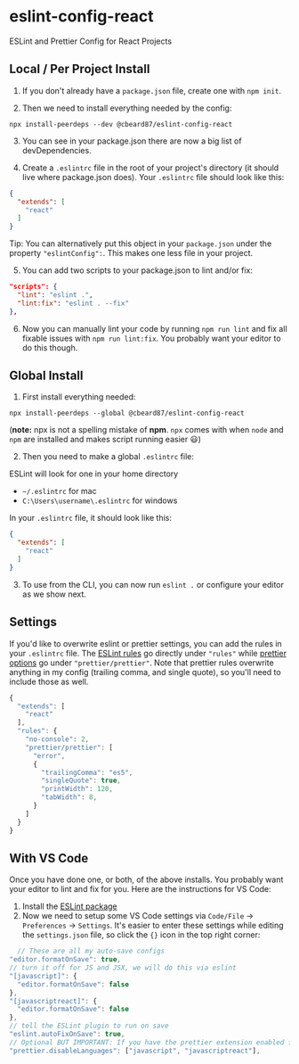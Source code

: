# eslint-config-react
ESLint and Prettier Config for React Projects

## Local / Per Project Install

1. If you don't already have a `package.json` file, create one with `npm init`.

2. Then we need to install everything needed by the config:

```
npx install-peerdeps --dev @cbeard87/eslint-config-react
```

3. You can see in your package.json there are now a big list of devDependencies.

4. Create a `.eslintrc` file in the root of your project's directory (it should live where package.json does). Your `.eslintrc` file should look like this:

```json
{
  "extends": [
    "react"
  ]
}
```

Tip: You can alternatively put this object in your `package.json` under the property `"eslintConfig":`. This makes one less file in your project.

5. You can add two scripts to your package.json to lint and/or fix:

```json
"scripts": {
  "lint": "eslint .",
  "lint:fix": "eslint . --fix"
},
```

6. Now you can manually lint your code by running `npm run lint` and fix all fixable issues with `npm run lint:fix`. You probably want your editor to do this though.

## Global Install

1. First install everything needed:

```
npx install-peerdeps --global @cbeard87/eslint-config-react
```
(**note:** npx is not a spelling mistake of **npm**. `npx` comes with when `node` and `npm` are installed and makes script running easier 😃)

2. Then you need to make a global `.eslintrc` file:

ESLint will look for one in your home directory

* `~/.eslintrc` for mac
* `C:\Users\username\.eslintrc` for windows

In your `.eslintrc` file, it should look like this:

```json
{
  "extends": [
    "react"
  ]
}
```

3. To use from the CLI, you can now run `eslint .` or configure your editor as we show next.

## Settings

If you'd like to overwrite eslint or prettier settings, you can add the rules in your `.eslintrc` file. The [ESLint rules](https://eslint.org/docs/rules/) go directly under `"rules"` while [prettier options](https://prettier.io/docs/en/options.html) go under `"prettier/prettier"`. Note that prettier rules overwrite anything in my config (trailing comma, and single quote), so you'll need to include those as well. 

```js
{
  "extends": [
    "react"
  ],
  "rules": {
    "no-console": 2,
    "prettier/prettier": [
      "error",
      {
        "trailingComma": "es5",
        "singleQuote": true,
        "printWidth": 120,
        "tabWidth": 8,
      }
    ]
  }
}
```

## With VS Code

Once you have done one, or both, of the above installs. You probably want your editor to lint and fix for you. Here are the instructions for VS Code:

1. Install the [ESLint package](https://marketplace.visualstudio.com/items?itemName=dbaeumer.vscode-eslint)
2. Now we need to setup some VS Code settings via `Code/File` → `Preferences` → `Settings`. It's easier to enter these settings while editing the `settings.json` file, so click the `{}` icon in the top right corner:
  ```js
    // These are all my auto-save configs
  "editor.formatOnSave": true,
  // turn it off for JS and JSX, we will do this via eslint
  "[javascript]": {
    "editor.formatOnSave": false
  },
  "[javascriptreact]": {
    "editor.formatOnSave": false
  },
  // tell the ESLint plugin to run on save
  "eslint.autoFixOnSave": true,
  // Optional BUT IMPORTANT: If you have the prettier extension enabled for other languages like CSS and HTML, turn it off for JS since we are doing it through Eslint already
  "prettier.disableLanguages": ["javascript", "javascriptreact"],
  ```
